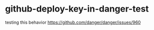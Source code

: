 # github-deploy-key-in-danger-test

testing this behavior https://github.com/danger/danger/issues/960
